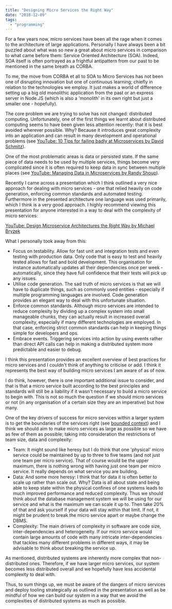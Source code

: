 ```yaml
---
title: "Designing Micro Services the Right Way"
date: "2018-12-09"
tags: 
  - "programming"
---
```


For a few years now, micro services have been all the rage when it comes to the architecture of large applications. Personally I have always been a bit puzzled about what was so new a great about micro services in comparison to what came before them: Service Oriented Architecture (SOA). Indeed, SOA itself is often portrayed as a frightful antipattern from our past to be mentioned in the same breath as CORBA.

To me, the move from CORBA et all to SOA to Micro Services has not been one of disrupting innovation but one of continuous learning; chiefly in relation to the technologies we employ. It just makes a world of difference setting up a big old monolithic application from the past or an express server in Node.JS (which is also a 'monolith' in its own right but just a smaller one - hopefully).

The core problem we are trying to solve has not changed: distributed computing. Unfortunately, one of the first things we learnt about distributed computing seems to have been given less attention recently: that it is best avoided wherever possible. Why? Because it introduces great complexity into an application and can result in many development and operational problems (see [YouTube: 10 Tips for failing badly at Microservices by David Schmitz](https://youtu.be/X0tjziAQfNQ)).

One of the most problematic areas is data or persisted state. If the same piece of data needs to be used by multiple services, things become very complicated since it is often required to keep data in sync between multiple places (see [YouTube: Managing Data in Microservices by Randy Shoup](https://youtu.be/E8-e-3fRHBw)).

Recently I came across a presentation which I think outlined a very nice approach for dealing with micro services - one that relied heavily on code generation, enforcing common standards and automated testing. Furthermore in the presented architecture one language was used primarily, which I think is a very good approach. I highly recommend viewing this presentation for anyone interested in a way to deal with the complexity of micro services:

[YouTube: Design Microservice Architectures the Right Way by Michael Bryzek](https://youtu.be/j6ow-UemzBc)

What I personally took away from this:

- Focus on testability. Allow for fast unit and integration tests and even testing with production data. Only code that is easy to test and heavily tested allows for fast and bold development. This organisation for instance automatically updates all their dependencies once per week - automatically, since they have full confidence that their tests will pick up any issues.
- Utilise code generation. The sad truth of micro services is that we will have to duplicate things, such as commonly used entities - especially if multiple programming languages are involved. Code generation provides an elegant way to deal with this unfortunate situation.
- Enforce common standards. Although micro services are intended to reduce complexity by dividing up a complex system into small manageable chunks, they can actually result in increased overall complexity, especially if many different technologies are employed. In that case, enforcing strict common standards can help in keeping things simple for developers and ops.
- Embrace events. Triggering services into action by using events rather than direct API calls can help in making a distributed system more predictable and easier to debug.

I think this presentation provides an excellent overview of best practices for micro services and I couldn't think of anything to criticise or add. I think it represents the best way of building micro services I am aware of as of now.

I do think, however, there is one important additional issue to consider, and that is that a micro service built according to the best principles and standards will still be a liability if it wasn't necessary to build a micro service to begin with. This is not so much the question if we should micro services or not (in any organisation of a certain size they are an imperative) but how many.

One of the key drivers of success for micro services within a larger system is to get the boundaries of the services right (see [bounded context](https://martinfowler.com/bliki/BoundedContext.html)) and I think we should aim to make micro services as large as possible so we have as few of them as possible; taking into consideration the restrictions of team size, data and complexity:

- Team: It might sound like heresy but I do think that one 'physical' micro service could be maintained by up to three to five teams (and not just one team per micro service). That of course would be the upper maximum, there is nothing wrong with having just one team per micro service. It really depends on what service you are building.
- Data: And some more heresy: I think that for data it is often better to scale up rather than scale out. Why? Data is all about state and being able to keep state within the physical confines of one systems leads to much improved performance and reduced complexity. Thus we should think about the database management system we will be using for our service and what is the maximum we can scale it up to. Then take 20% of that and ask yourself if your data will stay within that limit. If not, it might be prudent to break the micro service apart or maybe change the DBMS.
- Complexity: The main drivers of complexity in software are code size, inter-dependencies and heterogeneity. If our micro service would contain large amounts of code with many intricate inter-dependencies that tackles many different problems in different ways, it may be advisable to think about breaking the service up.

As mentioned, distributed systems are inherently more complex that non-distributed ones. Therefore, if we have larger micro services, our system becomes less distributed overall and we hopefully have less accidental complexity to deal with.

Thus, to sum things up, we must be aware of the dangers of micro services and deploy tooling strategically as outlined in the presentation as well as be mindful of how we can build our system in a way that we avoid the complexities of distributed systems as much as possible.
